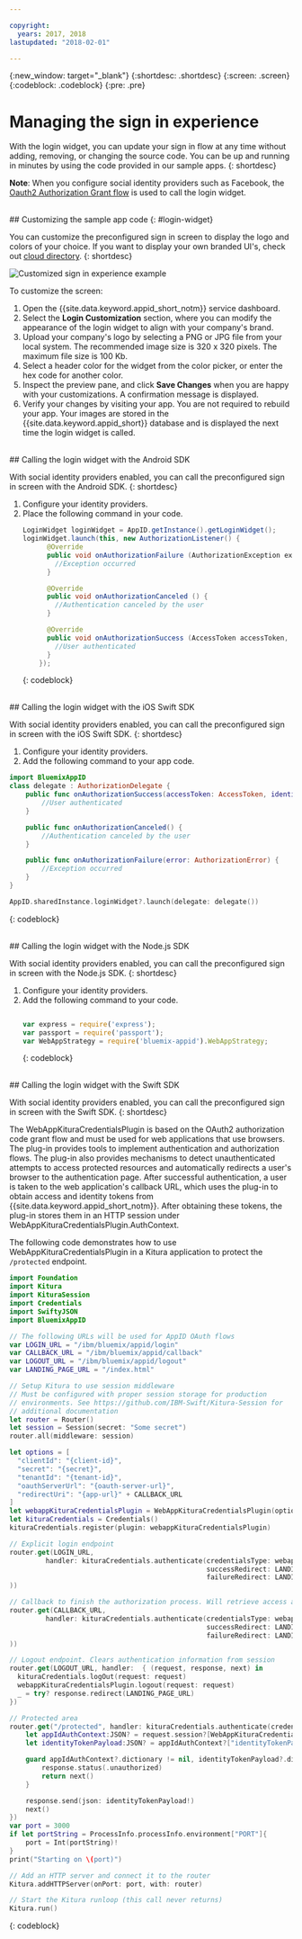 ```yaml
---

copyright:
  years: 2017, 2018
lastupdated: "2018-02-01"

---
```

{:new_window: target="_blank"}
{:shortdesc: .shortdesc}
{:screen: .screen}
{:codeblock: .codeblock}
{:pre: .pre}

# Managing the sign in experience

With the login widget, you can update your sign in flow at any time without adding, removing, or changing the source code. You can be up and running in minutes by using the code provided in our sample apps.
{: shortdesc}

**Note**: When you configure social identity providers such as Facebook, the [Oauth2 Authorization Grant flow](https://oauthlib.readthedocs.io/en/stable/oauth2/grants/authcode.html) is used to call the login widget.

</br>
## Customizing the sample app code
{: #login-widget}

You can customize the preconfigured sign in screen to display the logo and colors of your choice. If you want to display your own branded UI's, check out [cloud directory](/docs/services/appid/cloud-directory.html).
{: shortdesc}

![Customized sign in experience example](/images/customize.gif)

To customize the screen:

1. Open the {{site.data.keyword.appid_short_notm}} service dashboard.
2. Select the **Login Customization** section, where you can modify the appearance of the login widget to align with your company's brand.
3. Upload your company's logo by selecting a PNG or JPG file from your local system. The recommended image size is 320 x 320 pixels. The maximum file size is 100 Kb.
4. Select a header color for the widget from the color picker, or enter the hex code for another color.
5. Inspect the preview pane, and click **Save Changes** when you are happy with your customizations. A confirmation message is displayed.
6. Verify your changes by visiting your app. You are not required to rebuild your app. Your images are stored in the {{site.data.keyword.appid_short}} database and is displayed the next time the login widget is called.


</br>
## Calling the login widget with the Android SDK

With social identity providers enabled, you can call the preconfigured sign in screen with the Android SDK.
{: shortdesc}

1. Configure your identity providers.
2. Place the following command in your code.
    ```java
    LoginWidget loginWidget = AppID.getInstance().getLoginWidget();
    loginWidget.launch(this, new AuthorizationListener() {
          @Override
          public void onAuthorizationFailure (AuthorizationException exception) {
            //Exception occurred
          }

          @Override
          public void onAuthorizationCanceled () {
            //Authentication canceled by the user
          }

          @Override
          public void onAuthorizationSuccess (AccessToken accessToken, IdentityToken identityToken) {
            //User authenticated
          }
        });
    ```
    {: codeblock}


</br>
## Calling the login widget with the iOS Swift SDK

With social identity providers enabled, you can call the preconfigured sign in screen with the iOS Swift SDK.
{: shortdesc}

1. Configure your identity providers.
2. Add the following command to your app code.
  ```swift
  import BluemixAppID
  class delegate : AuthorizationDelegate {
      public func onAuthorizationSuccess(accessToken: AccessToken, identityToken: IdentityToken, response:Response?) {
          //User authenticated
      }

      public func onAuthorizationCanceled() {
          //Authentication canceled by the user
      }

      public func onAuthorizationFailure(error: AuthorizationError) {
          //Exception occurred
      }
  }

  AppID.sharedInstance.loginWidget?.launch(delegate: delegate())
  ```
  {: codeblock}


</br>
## Calling the login widget with the Node.js SDK

With social identity providers enabled, you can call the preconfigured sign in screen with the Node.js SDK.
{: shortdesc}

1. Configure your identity providers.
2. Add the following command to your code.
    ```JavaScript

    var express = require('express');
    var passport = require('passport');
    var WebAppStrategy = require('bluemix-appid').WebAppStrategy;
    ```
    {: codeblock}


</br>
## Calling the login widget with the Swift SDK

With social identity providers enabled, you can call the preconfigured sign in screen with the Swift SDK.
{: shortdesc}

The WebAppKituraCredentialsPlugin is based on the OAuth2 authorization code grant flow and must be used for web applications that use browsers. The plug-in provides tools to implement authentication and authorization flows. The plug-in also provides mechanisms to detect unauthenticated attempts to access protected resources and automatically redirects a user's browser to the authentication page. After successful authentication, a user is taken to the web application's callback URL, which uses the plug-in to obtain access and identity tokens from {{site.data.keyword.appid_short_notm}}. After obtaining these tokens, the plug-in stores them in an HTTP session under WebAppKituraCredentialsPlugin.AuthContext.

The following code demonstrates how to use WebAppKituraCredentialsPlugin in a Kitura application to protect the `/protected` endpoint.

  ```swift
  import Foundation
  import Kitura
  import KituraSession
  import Credentials
  import SwiftyJSON
  import BluemixAppID

  // The following URLs will be used for AppID OAuth flows
  var LOGIN_URL = "/ibm/bluemix/appid/login"
  var CALLBACK_URL = "/ibm/bluemix/appid/callback"
  var LOGOUT_URL = "/ibm/bluemix/appid/logout"
  var LANDING_PAGE_URL = "/index.html"

  // Setup Kitura to use session middleware
  // Must be configured with proper session storage for production
  // environments. See https://github.com/IBM-Swift/Kitura-Session for
  // additional documentation
  let router = Router()
  let session = Session(secret: "Some secret")
  router.all(middleware: session)

  let options = [
  	"clientId": "{client-id}",
  	"secret": "{secret}",
  	"tenantId": "{tenant-id}",
  	"oauthServerUrl": "{oauth-server-url}",
  	"redirectUri": "{app-url}" + CALLBACK_URL
  ]
  let webappKituraCredentialsPlugin = WebAppKituraCredentialsPlugin(options: options)
  let kituraCredentials = Credentials()
  kituraCredentials.register(plugin: webappKituraCredentialsPlugin)

  // Explicit login endpoint
  router.get(LOGIN_URL,
  		   handler: kituraCredentials.authenticate(credentialsType: webappKituraCredentialsPlugin.name,
  												   successRedirect: LANDING_PAGE_URL,
  												   failureRedirect: LANDING_PAGE_URL
  ))

  // Callback to finish the authorization process. Will retrieve access and identity tokens from AppID
  router.get(CALLBACK_URL,
  		   handler: kituraCredentials.authenticate(credentialsType: webappKituraCredentialsPlugin.name,
  												   successRedirect: LANDING_PAGE_URL,
  												   failureRedirect: LANDING_PAGE_URL
  ))

  // Logout endpoint. Clears authentication information from session
  router.get(LOGOUT_URL, handler:  { (request, response, next) in
  	kituraCredentials.logOut(request: request)
  	webappKituraCredentialsPlugin.logout(request: request)
  	_ = try? response.redirect(LANDING_PAGE_URL)
  })

  // Protected area
  router.get("/protected", handler: kituraCredentials.authenticate(credentialsType: webappKituraCredentialsPlugin.name), { (request, response, next) in
      let appIdAuthContext:JSON? = request.session?[WebAppKituraCredentialsPlugin.AuthContext]
      let identityTokenPayload:JSON? = appIdAuthContext?["identityTokenPayload"]

      guard appIdAuthContext?.dictionary != nil, identityTokenPayload?.dictionary != nil else {
          response.status(.unauthorized)
          return next()
      }

      response.send(json: identityTokenPayload!)
      next()
  })
  var port = 3000
  if let portString = ProcessInfo.processInfo.environment["PORT"]{
      port = Int(portString)!
  }
  print("Starting on \(port)")

  // Add an HTTP server and connect it to the router
  Kitura.addHTTPServer(onPort: port, with: router)

  // Start the Kitura runloop (this call never returns)
  Kitura.run()
  ```
  {: codeblock}

